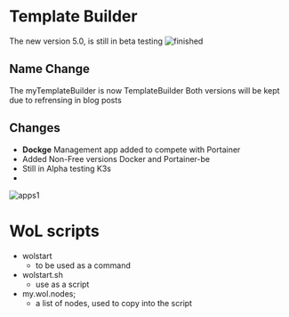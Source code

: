 # Template Builder  
The new version 5.0, is still in beta testing
![finished](https://github.com/nallej/MyJourney/assets/24981516/70d7fdec-88a2-4e2b-8bf0-6f33200b98c9)


## Name Change
The myTemplateBuilder is now TemplateBuilder
Both versions will be kept due to refrensing in blog posts

## Changes
- **Dockge** Management app added to compete with Portainer
- Added Non-Free versions Docker and Portainer-be
- Still in Alpha testing K3s
-
![apps1](https://github.com/nallej/MyJourney/assets/24981516/59faf5de-8c55-454c-ab41-a07855ea2454)


# WoL scripts
- wolstart
  - to be used as a command
- wolstart.sh
  - use as a script
- my.wol.nodes;
  - a list of nodes, used to copy into the script
